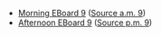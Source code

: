 * [Morning EBoard 9](../eboards.am/eboard.09.html)
  ([Source a.m. 9](../eboards.am/eboard.09.md))
* [Afternoon EBoard 9](../eboards.pm/eboard.09.html)
  ([Source p.m. 9](../eboards.pm/eboard.09.md))
